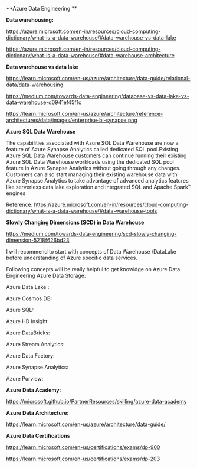 **Azure Data Engineering **

**Data warehousing:**

https://azure.microsoft.com/en-in/resources/cloud-computing-dictionary/what-is-a-data-warehouse/#data-warehouse-vs-data-lake

https://azure.microsoft.com/en-in/resources/cloud-computing-dictionary/what-is-a-data-warehouse/#data-warehouse-architecture

**Data warehouse vs data lake**

https://learn.microsoft.com/en-us/azure/architecture/data-guide/relational-data/data-warehousing

https://medium.com/towards-data-engineering/database-vs-data-lake-vs-data-warehouse-d0941ef45f1c


https://learn.microsoft.com/en-us/azure/architecture/reference-architectures/data/images/enterprise-bi-synapse.png


**Azure SQL Data Warehouse**

The capabilities associated with Azure SQL Data Warehouse are now a feature of Azure Synapse Analytics called dedicated SQL pool.Existing Azure SQL Data Warehouse customers can continue running their existing Azure SQL Data Warehouse workloads using the dedicated SQL pool feature in Azure Synapse Analytics without going through any changes. Customers can also start managing their existing warehouse data with Azure Synapse Analytics to take advantage of advanced analytics features like serverless data lake exploration and integrated SQL and Apache Spark™ engines

Reference: https://azure.microsoft.com/en-in/resources/cloud-computing-dictionary/what-is-a-data-warehouse/#data-warehouse-tools

**Slowly Changing Dimensions (SCD) in Data Warehouse**

https://medium.com/towards-data-engineering/scd-slowly-changing-dimension-5218f626bd23


I will recommend to start with concepts of Data Warehouse /DataLake before understanding of Azure specific data services.

Following concepts will be really helpful to get knowldge on Azure Data Engineering 
Azure Data Storage:

Azure Data Lake :

Azure Cosmos DB:

Azure SQL:

Azure HD Insight:

Azure DataBricks:

Azure Stream Analytics:

Azure Data Factory:

Azure Synapse Analytics:

Azure Purview: 


**Azure Data Academy:**

https://microsoft.github.io/PartnerResources/skilling/azure-data-academy

**Azure Data Architecture:**

https://learn.microsoft.com/en-us/azure/architecture/data-guide/



**Azure Data Certifications**

https://learn.microsoft.com/en-us/certifications/exams/dp-900

https://learn.microsoft.com/en-us/certifications/exams/dp-203




